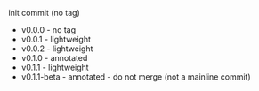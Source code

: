init commit (no tag)

- v0.0.0 - no tag
- v0.0.1 - lightweight
- v0.0.2 - lightweight
- v0.1.0 - annotated
- v0.1.1 - lightweight
- v0.1.1-beta - annotated - do not merge (not a mainline commit)